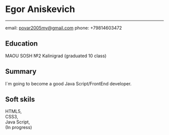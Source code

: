 # Egor Aniskevich

********

email: povar2005my@gmail.com
phone: +79814603472

## Education

MAOU SOSH №2 Kalinigrad (graduated 10 class)

## Summary

I`m going to become a good Java Script/FrontEnd developer. 

## Soft skils

HTML5, \
CSS3, \
Java Script, \
(In progress)
